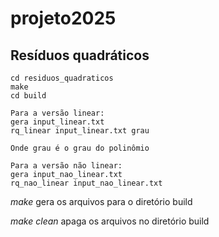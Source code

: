 # projeto2025

## Resíduos quadráticos

```
cd residuos_quadraticos
make
cd build

Para a versão linear:
gera input_linear.txt
rq_linear input_linear.txt grau 

Onde grau é o grau do polinômio

Para a versão não linear:
gera input_nao_linear.txt
rq_nao_linear input_nao_linear.txt

```
 
*make* gera os arquivos para o diretório build

*make clean* apaga os arquivos no diretório build
